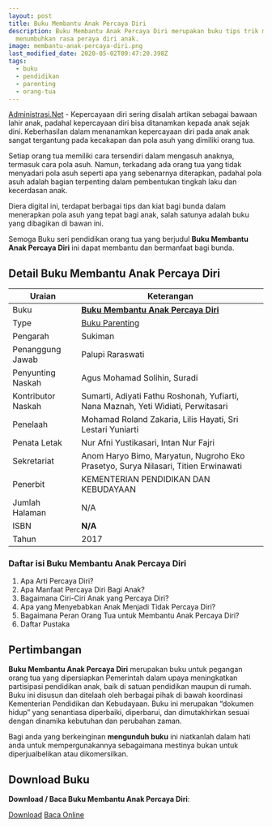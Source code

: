 ```yaml
---
layout: post
title: Buku Membantu Anak Percaya Diri
description: Buku Membantu Anak Percaya Diri merupakan buku tips trik membantu
  menumbuhkan rasa peraya diri anak.
image: membantu-anak-percaya-diri.png
last_modified_date: 2020-05-02T09:47:20.398Z
tags:
  - buku
  - pendidikan
  - parenting
  - orang-tua
---
```


[Administrasi.Net](https://administrasi.net "Administrasi.Net") - Kepercayaan diri sering disalah artikan sebagai bawaan lahir anak, padahal kepercayaan diri bisa ditanamkan kepada anak sejak dini. Keberhasilan dalam menanamkan kepercayaan diri pada anak anak sangat tergantung pada kecakapan dan pola asuh yang dimiliki orang tua.

Setiap orang tua memiliki cara tersendiri dalam mengasuh anaknya, termasuk cara pola asuh. Namun, terkadang ada orang tua yang tidak menyadari pola asuh seperti apa yang sebenarnya diterapkan, padahal pola asuh adalah bagian terpenting dalam pembentukan tingkah laku dan kecerdasan anak.

Diera digital ini, terdapat berbagai tips dan kiat bagi bunda dalam menerapkan pola asuh yang tepat bagi anak, salah satunya adalah buku yang dibagikan di bawan ini.

Semoga Buku seri pendidikan orang tua yang berjudul **Buku Membantu Anak Percaya Diri** ini dapat membantu dan bermanfaat bagi bunda.

## Detail Buku Membantu Anak Percaya Diri

|Uraian|Keterangan|
| --- | --- |
|Buku|<a href="/bse/membantu-anak-percaya-diri" title="Buku Membantu Anak Percaya Diri"><strong>Buku Membantu Anak Percaya Diri</strong></a>|
|Type|<a href="/bse/parenting" title="Buku Parenting" target="_blank">Buku Parenting</a>|
|Pengarah|Sukiman|
|Penanggung Jawab|Palupi Raraswati|
|Penyunting Naskah|Agus Mohamad Solihin, Suradi|
|Kontributor Naskah|Sumarti, Adiyati Fathu Roshonah, Yufiarti, Nana Maznah, Yeti Widiati, Perwitasari|
|Penelaah|Mohamad Roland Zakaria, Lilis Hayati, Sri Lestari Yuniarti|
|Penata Letak|Nur Afni Yustikasari, Intan Nur Fajri|
|Sekretariat|Anom Haryo Bimo, Maryatun, Nugroho Eko Prasetyo, Surya Nilasari, Titien Erwinawati|
|Penerbit|KEMENTERIAN PENDIDIKAN DAN KEBUDAYAAN|
|Jumlah Halaman|N/A|
|ISBN|<strong>N/A</strong>|
|Tahun|2017|

### Daftar isi Buku Membantu Anak Percaya Diri
1. Apa Arti Percaya Diri?
2. Apa Manfaat Percaya Diri Bagi Anak?
3. Bagaimana Ciri-Ciri Anak yang Percaya Diri?
4. Apa yang Menyebabkan Anak Menjadi Tidak Percaya Diri?
5. Bagaimana Peran Orang Tua untuk Membantu Anak Percaya Diri?
6. Daftar Pustaka

## Pertimbangan
**Buku Membantu Anak Percaya Diri** merupakan buku untuk pegangan orang tua yang dipersiapkan Pemerintah dalam upaya meningkatkan partisipasi pendidikan anak, baik di satuan pendidikan maupun di rumah. Buku ini disusun dan ditelaah oleh berbagai pihak di bawah koordinasi Kementerian Pendidikan dan Kebudayaan. Buku ini merupakan “dokumen hidup” yang senantiasa diperbaiki, diperbarui, dan dimutakhirkan sesuai dengan dinamika kebutuhan dan perubahan zaman.

Bagi anda yang berkeinginan <b>mengunduh buku</b> ini niatkanlah dalam hati anda untuk mempergunakannya sebagaimana mestinya bukan untuk diperjualbelikan atau dikomersilkan.
  
## Download Buku
**Download / Baca Buku Membantu Anak Percaya Diri**:

<p class="center"><a class="button download" href="https://docs.google.com/uc?export=download&id=1C3inQbGnAdC5YR1qVfjOc208Khq_LA-K" rel="nofollow" target="_blank" title="Download Buku Membantu Anak Percaya Diri">Download</a>
<a class="button demo open-dialog" href="https://drive.google.com/file/d/1C3inQbGnAdC5YR1qVfjOc208Khq_LA-K/preview" rel="nofollow" target="_blank" title="Baca Buku Membantu Anak Percaya Diri">Baca Online</a></p>
